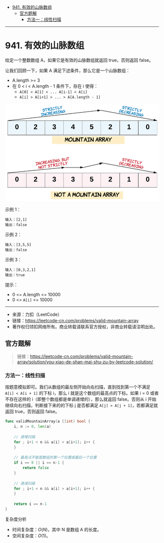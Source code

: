 - [941. 有效的山脉数组](#941-有效的山脉数组)
  - [官方题解](#官方题解)
    - [方法一：线性扫描](#方法一线性扫描)

------------------------------

# 941. 有效的山脉数组

给定一个整数数组 A，如果它是有效的山脉数组就返回 true，否则返回 false。

让我们回顾一下，如果 A 满足下述条件，那么它是一个山脉数组：

- A.length >= 3
- 在 0 < i < A.length - 1 条件下，存在 i 使得：
    - `A[0] < A[1] < ... A[i-1] < A[i]`
    - `A[i] > A[i+1] > ... > A[A.length - 1]`


![](assets/no_0941_valid_mountain_array.png)

示例 1：

```
输入：[2,1]
输出：false
```

示例 2：

```
输入：[3,5,5]
输出：false
```

示例 3：

```
输入：[0,3,2,1]
输出：true
```

提示：

- 0 <= A.length <= 10000
- 0 <= `A[i]` <= 10000 

--------------------

- 来源：力扣（LeetCode）
- 链接：https://leetcode-cn.com/problems/valid-mountain-array
- 著作权归领扣网络所有。商业转载请联系官方授权，非商业转载请注明出处。


## 官方题解

> 链接：https://leetcode-cn.com/problems/valid-mountain-array/solution/you-xiao-de-shan-mai-shu-zu-by-leetcode-solution/

### 方法一：线性扫描

按题意模拟即可。我们从数组的最左侧开始向右扫描，直到找到第一个不满足 `A[i] < A[i + 1]` 的下标 i，那么 i 就是这个数组的最高点的下标。如果 i = 0 或者不存在这样的 i（即整个数组都是单调递增的），那么就返回 false。否则从 i 开始继续向右扫描，判断接下来的的下标 j 是否都满足 `A[j] > A[j + 1]`，若都满足就返回 true，否则返回 false。

```go
func validMountainArray(a []int) bool {
    i, n := 0, len(a)

    // 递增扫描
    for ; i+1 < n && a[i] < a[i+1]; i++ {
    }

    // 最高点不能是数组的第一个位置或最后一个位置
    if i == 0 || i == n-1 {
        return false
    }

    // 递减扫描
    for ; i+1 < n && a[i] > a[i+1]; i++ {
    }

    return i == n-1
}
```

复杂度分析

- 时间复杂度：$O(N)$，其中 N 是数组 A 的长度。
- 空间复杂度：$O(1)$。
